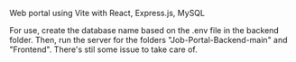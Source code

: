 Web portal using Vite with React, Express.js, MySQL

For use, create the database name based on the .env file in the backend folder. Then, run the server for the folders "Job-Portal-Backend-main" and "Frontend". There's stil some issue to take care of.
